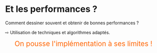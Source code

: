 <!SLIDE>

# Et les performances ?

Comment dessiner souvent et obtenir de bonnes performances ?

&#8680; Utilisation de techniques et algorithmes adaptés.

<div style="text-align: center; color: #FF680A; font-size: 1.6em;">
On pousse l'implémentation à ses limites !
</div>
